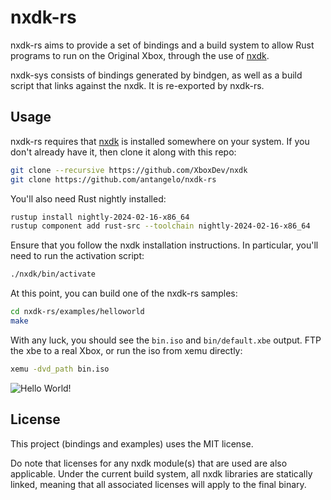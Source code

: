 # nxdk-rs

nxdk-rs aims to provide a set of bindings and a build system to allow Rust programs to run on the Original Xbox, through the use of [nxdk](https://github.com/XboxDev/nxdk).

nxdk-sys consists of bindings generated by bindgen, as well as a build script that links against the nxdk. It is re-exported by nxdk-rs.

## Usage

nxdk-rs requires that [nxdk](https://github.com/XboxDev/nxdk) is installed somewhere on your system. If you don't already have it, then clone it along with this repo:

```sh
git clone --recursive https://github.com/XboxDev/nxdk
git clone https://github.com/antangelo/nxdk-rs
```

You'll also need Rust nightly installed:

```sh
rustup install nightly-2024-02-16-x86_64
rustup component add rust-src --toolchain nightly-2024-02-16-x86_64
```

Ensure that you follow the nxdk installation instructions. In particular, you'll need to run the activation script:

```sh
./nxdk/bin/activate
```

At this point, you can build one of the nxdk-rs samples:

```sh
cd nxdk-rs/examples/helloworld
make
```

With any luck, you should see the `bin.iso` and `bin/default.xbe` output. FTP the xbe to a real Xbox, or run the iso from xemu directly:

```sh
xemu -dvd_path bin.iso
```

![Hello World!](examples/helloworld/screenshot.png)

## License

This project (bindings and examples) uses the MIT license.

Do note that licenses for any nxdk module(s) that are used are also applicable. Under the current build system, all
nxdk libraries are statically linked, meaning that all associated licenses will apply to the final binary.
